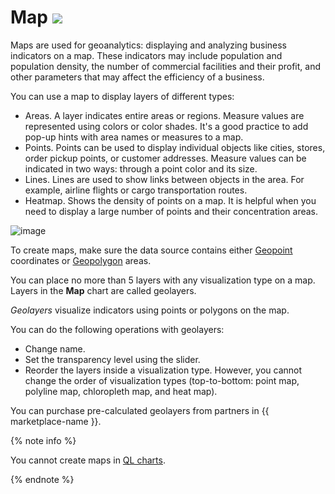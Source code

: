 # Map ![](../../_assets/datalens/heatmap.svg)

Maps are used for geoanalytics: displaying and analyzing business indicators on a map. These indicators may include population and population density, the number of commercial facilities and their profit, and other parameters that may affect the efficiency of a business.

You can use a map to display layers of different types:

* Areas. A layer indicates entire areas or regions. Measure values are represented using colors or color shades. It's a good practice to add pop-up hints with area names or measures to a map.
* Points. Points can be used to display individual objects like cities, stores, order pickup points, or customer addresses. Measure values can be indicated in two ways: through a point color and its size.
* Lines. Lines are used to show links between objects in the area. For example, airline flights or cargo transportation routes.
* Heatmap. Shows the density of points on a map. It is helpful when you need to display a large number of points and their concentration areas.

![image](../../_assets/datalens/visualization-ref/map/map.png)


To create maps, make sure the data source contains either [Geopoint](../concepts/data-types.md#geopoint) coordinates or [Geopolygon](../concepts/data-types.md#geopolygon) areas.

You can place no more than 5 layers with any visualization type on a map. Layers in the **Map** chart are called geolayers.

_Geolayers_ visualize indicators using points or polygons on the map.

You can do the following operations with geolayers:

* Change name.
* Set the transparency level using the slider.
* Reorder the layers inside a visualization type. However, you cannot change the order of visualization types (top-to-bottom: point map, polyline map, chloropleth map, and heat map).


You can purchase pre-calculated geolayers from partners in {{ marketplace-name }}.


{% note info %}

You cannot create maps in [QL charts](../concepts/chart/index.md#sql-charts).

{% endnote %}
